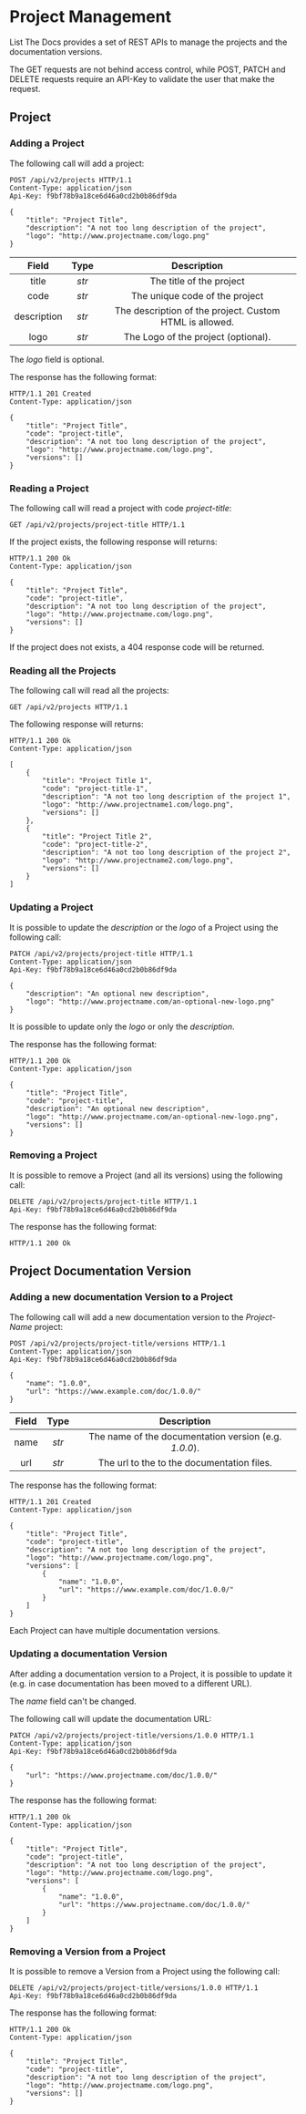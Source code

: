 # Project Management

List The Docs provides a set of REST APIs to manage the projects and the documentation versions.

The GET requests are not behind access control, while POST, PATCH and DELETE requests
require an API-Key to validate the user that make the request.

## Project

### Adding a Project

The following call will add a project:

``` http
POST /api/v2/projects HTTP/1.1
Content-Type: application/json
Api-Key: f9bf78b9a18ce6d46a0cd2b0b86df9da

{
    "title": "Project Title",
    "description": "A not too long description of the project",
    "logo": "http://www.projectname.com/logo.png"
}
```

| Field       | Type  | Description |
|:-----------:|:-----:|:-----------:|
| title       | *str* | The title of the project |
| code        | *str* | The unique code of the project |
| description | *str* | The description of the project. Custom HTML is allowed. |
| logo        | *str* | The Logo of the project (optional). |

The *logo* field is optional.

The response has the following format:

``` http
HTTP/1.1 201 Created
Content-Type: application/json

{
    "title": "Project Title",
    "code": "project-title",
    "description": "A not too long description of the project",
    "logo": "http://www.projectname.com/logo.png",
    "versions": []
}
```

### Reading a Project

The following call will read a project with code *project-title*:

``` http
GET /api/v2/projects/project-title HTTP/1.1
```

If the project exists, the following response will returns:

``` http
HTTP/1.1 200 Ok
Content-Type: application/json

{
    "title": "Project Title",
    "code": "project-title",
    "description": "A not too long description of the project",
    "logo": "http://www.projectname.com/logo.png",
    "versions": []
}
```

If the project does not exists, a 404 response code will be returned.

### Reading all the Projects

The following call will read all the projects:

``` http
GET /api/v2/projects HTTP/1.1
```

The following response will returns:

``` http
HTTP/1.1 200 Ok
Content-Type: application/json

[
    {
        "title": "Project Title 1",
        "code": "project-title-1",
        "description": "A not too long description of the project 1",
        "logo": "http://www.projectname1.com/logo.png",
        "versions": []
    },
    {
        "title": "Project Title 2",
        "code": "project-title-2",
        "description": "A not too long description of the project 2",
        "logo": "http://www.projectname2.com/logo.png",
        "versions": []
    }
]
```

### Updating a Project

It is possible to update the *description* or the *logo* of a Project using the following
call:

``` http
PATCH /api/v2/projects/project-title HTTP/1.1
Content-Type: application/json
Api-Key: f9bf78b9a18ce6d46a0cd2b0b86df9da

{
    "description": "An optional new description",
    "logo": "http://www.projectname.com/an-optional-new-logo.png"
}
```

It is possible to update only the *logo* or only the *description*.

The response has the following format:

``` http
HTTP/1.1 200 Ok
Content-Type: application/json

{
    "title": "Project Title",
    "code": "project-title",
    "description": "An optional new description",
    "logo": "http://www.projectname.com/an-optional-new-logo.png",
    "versions": []
}
```

### Removing a Project

It is possible to remove a Project (and all its versions) using the following call:

``` http
DELETE /api/v2/projects/project-title HTTP/1.1
Api-Key: f9bf78b9a18ce6d46a0cd2b0b86df9da
```

The response has the following format:

``` http
HTTP/1.1 200 Ok
```

## Project Documentation Version

### Adding a new documentation Version to a Project

The following call will add a new documentation version to the *Project-Name*
project:

``` http
POST /api/v2/projects/project-title/versions HTTP/1.1
Content-Type: application/json
Api-Key: f9bf78b9a18ce6d46a0cd2b0b86df9da

{
    "name": "1.0.0",
    "url": "https://www.example.com/doc/1.0.0/"
}
```

| Field       | Type  | Description |
|:-----------:|:-----:|:-----------:|
| name        | *str* | The name of the documentation version (e.g. *1.0.0*). |
| url         | *str* | The url to the to the documentation files. |

The response has the following format:

``` http
HTTP/1.1 201 Created
Content-Type: application/json

{
    "title": "Project Title",
    "code": "project-title",
    "description": "A not too long description of the project",
    "logo": "http://www.projectname.com/logo.png",
    "versions": [
        {
            "name": "1.0.0",
            "url": "https://www.example.com/doc/1.0.0/"
        }
    ]
}
```

Each Project can have multiple documentation versions.

### Updating a documentation Version

After adding a documentation version to a Project, it is possible to update
it (e.g. in case documentation has been moved to a different URL).

The *name* field can't be changed.

The following call will update the documentation URL:

``` http
PATCH /api/v2/projects/project-title/versions/1.0.0 HTTP/1.1
Content-Type: application/json
Api-Key: f9bf78b9a18ce6d46a0cd2b0b86df9da

{
    "url": "https://www.projectname.com/doc/1.0.0/"
}
```

The response has the following format:

``` http
HTTP/1.1 200 Ok
Content-Type: application/json

{
    "title": "Project Title",
    "code": "project-title",
    "description": "A not too long description of the project",
    "logo": "http://www.projectname.com/logo.png",
    "versions": [
        {
            "name": "1.0.0",
            "url": "https://www.projectname.com/doc/1.0.0/"
        }
    ]
}
```

### Removing a Version from a Project

It is possible to remove a Version from a Project using the following call:

``` http
DELETE /api/v2/projects/project-title/versions/1.0.0 HTTP/1.1
Api-Key: f9bf78b9a18ce6d46a0cd2b0b86df9da
```

The response has the following format:

``` http
HTTP/1.1 200 Ok
Content-Type: application/json

{
    "title": "Project Title",
    "code": "project-title",
    "description": "A not too long description of the project",
    "logo": "http://www.projectname.com/logo.png",
    "versions": []
}
```

